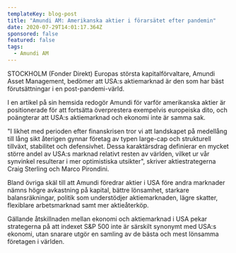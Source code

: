 ```yaml
---
templateKey: blog-post
title: "Amundi AM: Amerikanska aktier i förarsätet efter pandemin"
date: 2020-07-29T14:01:17.364Z
sponsored: false
featured: false
tags:
  - Amundi AM
---
```

STOCKHOLM (Fonder Direkt) Europas största kapitalförvaltare, Amundi Asset Management, bedömer att USA:s aktiemarknad är den som har bäst förutsättningar i en post-pandemi-värld.

I en artikel på sin hemsida redogör Amundi för varför amerikanska aktier är positionerade för att fortsätta överprestera exempelvis europeiska dito, och poängterar att USA:s aktiemarknad och ekonomi inte är samma sak.

"I likhet med perioden efter finanskrisen tror vi att landskapet på medellång till lång sikt återigen gynnar företag av typen large-cap och strukturell tillväxt, stabilitet och defensivhet. Dessa karaktärsdrag definierar en mycket större andel av USA:s marknad relativt resten av världen, vilket ur vår synvinkel resulterar i mer optimistiska utsikter", skriver aktiestrategerna Craig Sterling och Marco Pirondini.

Bland övriga skäl till att Amundi föredrar aktier i USA före andra marknader nämns högre avkastning på kapital, bättre lönsamhet, starkare balansräkningar, politik som understödjer aktiemarknaden, lägre skatter, flexiblare arbetsmarknad samt mer aktieåterköp.

Gällande åtskillnaden mellan ekonomi och aktiemarknad i USA pekar strategerna på att indexet S&P 500 inte är särskilt synonymt med USA:s ekonomi, utan snarare utgör en samling av de bästa och mest lönsamma företagen i världen.